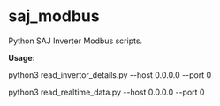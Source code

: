 # saj_modbus
Python SAJ Inverter Modbus scripts.

**Usage:**

python3 read_invertor_details.py --host 0.0.0.0 --port 0

python3 read_realtime_data.py --host 0.0.0.0 --port 0
